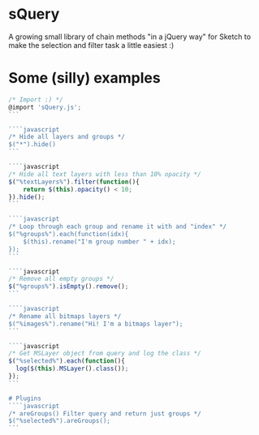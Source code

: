 # sQuery
A growing small library of chain methods "in a jQuery way" for Sketch to make the selection and filter task a little easiest :)


# Some (silly) examples
````javascript
/* Import :) */
@import 'sQuery.js';
```

````javascript
/* Hide all layers and groups */
$("*").hide()
```

````javascript
/* Hide all text layers with less than 10% opacity */
$("%textLayers%").filter(function(){
    return $(this).opacity() < 10;
}).hide();
```

````javascript
/* Loop through each group and rename it with and "index" */
$("%groups%").each(function(idx){
    $(this).rename("I'm group number " + idx);
});
```

````javascript
/* Remove all empty groups */
$("%groups%").isEmpty().remove();
```

````javascript
/* Rename all bitmaps layers */
$("%images%").rename("Hi! I'm a bitmaps layer");
```

````javascript
/* Get MSLayer object from query and log the class */
$("%selected%").each(function(){
  log($(this).MSLayer().class());
});
```

# Plugins
````javascript
/* areGroups() Filter query and return just groups */
$("%selected%").areGroups();
```
